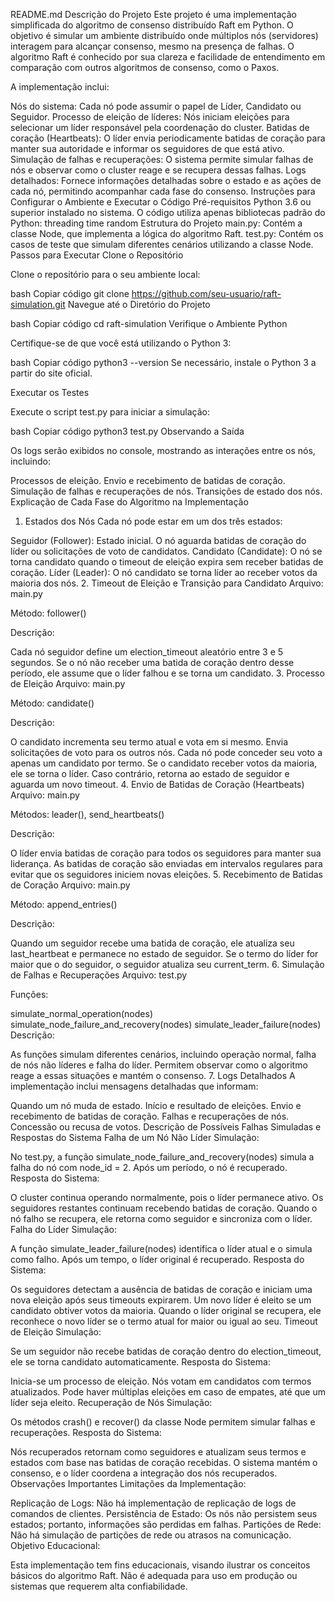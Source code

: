 README.md
Descrição do Projeto
Este projeto é uma implementação simplificada do algoritmo de consenso distribuído Raft em Python. O objetivo é simular um ambiente distribuído onde múltiplos nós (servidores) interagem para alcançar consenso, mesmo na presença de falhas. O algoritmo Raft é conhecido por sua clareza e facilidade de entendimento em comparação com outros algoritmos de consenso, como o Paxos.

A implementação inclui:

Nós do sistema: Cada nó pode assumir o papel de Líder, Candidato ou Seguidor.
Processo de eleição de líderes: Nós iniciam eleições para selecionar um líder responsável pela coordenação do cluster.
Batidas de coração (Heartbeats): O líder envia periodicamente batidas de coração para manter sua autoridade e informar os seguidores de que está ativo.
Simulação de falhas e recuperações: O sistema permite simular falhas de nós e observar como o cluster reage e se recupera dessas falhas.
Logs detalhados: Fornece informações detalhadas sobre o estado e as ações de cada nó, permitindo acompanhar cada fase do consenso.
Instruções para Configurar o Ambiente e Executar o Código
Pré-requisitos
Python 3.6 ou superior instalado no sistema.
O código utiliza apenas bibliotecas padrão do Python:
threading
time
random
Estrutura do Projeto
main.py: Contém a classe Node, que implementa a lógica do algoritmo Raft.
test.py: Contém os casos de teste que simulam diferentes cenários utilizando a classe Node.
Passos para Executar
Clone o Repositório

Clone o repositório para o seu ambiente local:

bash
Copiar código
git clone https://github.com/seu-usuario/raft-simulation.git
Navegue até o Diretório do Projeto

bash
Copiar código
cd raft-simulation
Verifique o Ambiente Python

Certifique-se de que você está utilizando o Python 3:

bash
Copiar código
python3 --version
Se necessário, instale o Python 3 a partir do site oficial.

Executar os Testes

Execute o script test.py para iniciar a simulação:

bash
Copiar código
python3 test.py
Observando a Saída

Os logs serão exibidos no console, mostrando as interações entre os nós, incluindo:

Processos de eleição.
Envio e recebimento de batidas de coração.
Simulação de falhas e recuperações de nós.
Transições de estado dos nós.
Explicação de Cada Fase do Algoritmo na Implementação
1. Estados dos Nós
Cada nó pode estar em um dos três estados:

Seguidor (Follower): Estado inicial. O nó aguarda batidas de coração do líder ou solicitações de voto de candidatos.
Candidato (Candidate): O nó se torna candidato quando o timeout de eleição expira sem receber batidas de coração.
Líder (Leader): O nó candidato se torna líder ao receber votos da maioria dos nós.
2. Timeout de Eleição e Transição para Candidato
Arquivo: main.py

Método: follower()

Descrição:

Cada nó seguidor define um election_timeout aleatório entre 3 e 5 segundos.
Se o nó não receber uma batida de coração dentro desse período, ele assume que o líder falhou e se torna um candidato.
3. Processo de Eleição
Arquivo: main.py

Método: candidate()

Descrição:

O candidato incrementa seu termo atual e vota em si mesmo.
Envia solicitações de voto para os outros nós.
Cada nó pode conceder seu voto a apenas um candidato por termo.
Se o candidato receber votos da maioria, ele se torna o líder.
Caso contrário, retorna ao estado de seguidor e aguarda um novo timeout.
4. Envio de Batidas de Coração (Heartbeats)
Arquivo: main.py

Métodos: leader(), send_heartbeats()

Descrição:

O líder envia batidas de coração para todos os seguidores para manter sua liderança.
As batidas de coração são enviadas em intervalos regulares para evitar que os seguidores iniciem novas eleições.
5. Recebimento de Batidas de Coração
Arquivo: main.py

Método: append_entries()

Descrição:

Quando um seguidor recebe uma batida de coração, ele atualiza seu last_heartbeat e permanece no estado de seguidor.
Se o termo do líder for maior que o do seguidor, o seguidor atualiza seu current_term.
6. Simulação de Falhas e Recuperações
Arquivo: test.py

Funções:

simulate_normal_operation(nodes)
simulate_node_failure_and_recovery(nodes)
simulate_leader_failure(nodes)
Descrição:

As funções simulam diferentes cenários, incluindo operação normal, falha de nós não líderes e falha do líder.
Permitem observar como o algoritmo reage a essas situações e mantém o consenso.
7. Logs Detalhados
A implementação inclui mensagens detalhadas que informam:

Quando um nó muda de estado.
Início e resultado de eleições.
Envio e recebimento de batidas de coração.
Falhas e recuperações de nós.
Concessão ou recusa de votos.
Descrição de Possíveis Falhas Simuladas e Respostas do Sistema
Falha de um Nó Não Líder
Simulação:

No test.py, a função simulate_node_failure_and_recovery(nodes) simula a falha do nó com node_id = 2.
Após um período, o nó é recuperado.
Resposta do Sistema:

O cluster continua operando normalmente, pois o líder permanece ativo.
Os seguidores restantes continuam recebendo batidas de coração.
Quando o nó falho se recupera, ele retorna como seguidor e sincroniza com o líder.
Falha do Líder
Simulação:

A função simulate_leader_failure(nodes) identifica o líder atual e o simula como falho.
Após um tempo, o líder original é recuperado.
Resposta do Sistema:

Os seguidores detectam a ausência de batidas de coração e iniciam uma nova eleição após seus timeouts expirarem.
Um novo líder é eleito se um candidato obtiver votos da maioria.
Quando o líder original se recupera, ele reconhece o novo líder se o termo atual for maior ou igual ao seu.
Timeout de Eleição
Simulação:

Se um seguidor não recebe batidas de coração dentro do election_timeout, ele se torna candidato automaticamente.
Resposta do Sistema:

Inicia-se um processo de eleição.
Nós votam em candidatos com termos atualizados.
Pode haver múltiplas eleições em caso de empates, até que um líder seja eleito.
Recuperação de Nós
Simulação:

Os métodos crash() e recover() da classe Node permitem simular falhas e recuperações.
Resposta do Sistema:

Nós recuperados retornam como seguidores e atualizam seus termos e estados com base nas batidas de coração recebidas.
O sistema mantém o consenso, e o líder coordena a integração dos nós recuperados.
Observações Importantes
Limitações da Implementação:

Replicação de Logs: Não há implementação de replicação de logs de comandos de clientes.
Persistência de Estado: Os nós não persistem seus estados; portanto, informações são perdidas em falhas.
Partições de Rede: Não há simulação de partições de rede ou atrasos na comunicação.
Objetivo Educacional:

Esta implementação tem fins educacionais, visando ilustrar os conceitos básicos do algoritmo Raft.
Não é adequada para uso em produção ou sistemas que requerem alta confiabilidade.